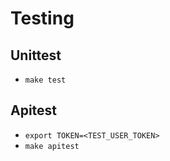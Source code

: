 # Testing

## Unittest

* `make test`

## Apitest

* `export TOKEN=<TEST_USER_TOKEN>`
* `make apitest`